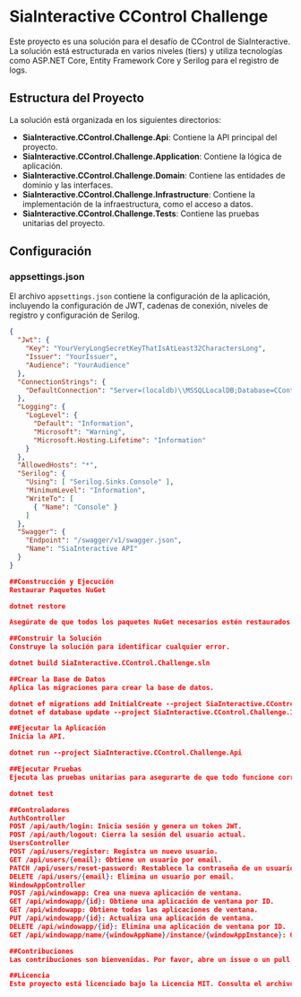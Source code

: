 # SiaInteractive CControl Challenge

Este proyecto es una solución para el desafío de CControl de SiaInteractive. La solución está estructurada en varios niveles (tiers) y utiliza tecnologías como ASP.NET Core, Entity Framework Core y Serilog para el registro de logs.

## Estructura del Proyecto

La solución está organizada en los siguientes directorios:

- **SiaInteractive.CControl.Challenge.Api**: Contiene la API principal del proyecto.
- **SiaInteractive.CControl.Challenge.Application**: Contiene la lógica de aplicación.
- **SiaInteractive.CControl.Challenge.Domain**: Contiene las entidades de dominio y las interfaces.
- **SiaInteractive.CControl.Challenge.Infrastructure**: Contiene la implementación de la infraestructura, como el acceso a datos.
- **SiaInteractive.CControl.Challenge.Tests**: Contiene las pruebas unitarias del proyecto.

## Configuración

### appsettings.json

El archivo `appsettings.json` contiene la configuración de la aplicación, incluyendo la configuración de JWT, cadenas de conexión, niveles de registro y configuración de Serilog.

```json
{
  "Jwt": {
    "Key": "YourVeryLongSecretKeyThatIsAtLeast32CharactersLong",
    "Issuer": "YourIssuer",
    "Audience": "YourAudience"
  },
  "ConnectionStrings": {
    "DefaultConnection": "Server=(localdb)\\MSSQLLocalDB;Database=CControlDb;Trusted_Connection=True;MultipleActiveResultSets=true"
  },
  "Logging": {
    "LogLevel": {
      "Default": "Information",
      "Microsoft": "Warning",
      "Microsoft.Hosting.Lifetime": "Information"
    }
  },
  "AllowedHosts": "*",
  "Serilog": {
    "Using": [ "Serilog.Sinks.Console" ],
    "MinimumLevel": "Information",
    "WriteTo": [
      { "Name": "Console" }
    ]
  },
  "Swagger": {
    "Endpoint": "/swagger/v1/swagger.json",
    "Name": "SiaInteractive API"
  }
}

##Construcción y Ejecución
Restaurar Paquetes NuGet

dotnet restore

Asegúrate de que todos los paquetes NuGet necesarios estén restaurados.

##Construir la Solución
Construye la solución para identificar cualquier error.

dotnet build SiaInteractive.CControl.Challenge.sln

##Crear la Base de Datos
Aplica las migraciones para crear la base de datos.

dotnet ef migrations add InitialCreate --project SiaInteractive.CControl.Challenge.Infrastructure
dotnet ef database update --project SiaInteractive.CControl.Challenge.Infrastructure

##Ejecutar la Aplicación
Inicia la API.

dotnet run --project SiaInteractive.CControl.Challenge.Api

##Ejecutar Pruebas
Ejecuta las pruebas unitarias para asegurarte de que todo funcione correctamente.

dotnet test

##Controladores
AuthController
POST /api/auth/login: Inicia sesión y genera un token JWT.
POST /api/auth/logout: Cierra la sesión del usuario actual.
UsersController
POST /api/users/register: Registra un nuevo usuario.
GET /api/users/{email}: Obtiene un usuario por email.
PATCH /api/users/reset-password: Restablece la contraseña de un usuario.
DELETE /api/users/{email}: Elimina un usuario por email.
WindowAppController
POST /api/windowapp: Crea una nueva aplicación de ventana.
GET /api/windowapp/{id}: Obtiene una aplicación de ventana por ID.
GET /api/windowapp: Obtiene todas las aplicaciones de ventana.
PUT /api/windowapp/{id}: Actualiza una aplicación de ventana.
DELETE /api/windowapp/{id}: Elimina una aplicación de ventana por ID.
GET /api/windowapp/name/{windowAppName}/instance/{windowAppInstance}: Obtiene una aplicación de ventana por nombre e instancia.

##Contribuciones
Las contribuciones son bienvenidas. Por favor, abre un issue o un pull request para discutir cualquier cambio que desees realizar.

##Licencia
Este proyecto está licenciado bajo la Licencia MIT. Consulta el archivo LICENSE para más detalles.


